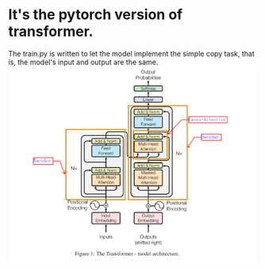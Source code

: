 # It's the pytorch version of transformer.   
The train.py is written to let the model implement the simple copy task, that is, the model's input and output are the same.  
![contents](https://github.com/MzjHarley/Machine-Learning/blob/main/IMG/1.png)

